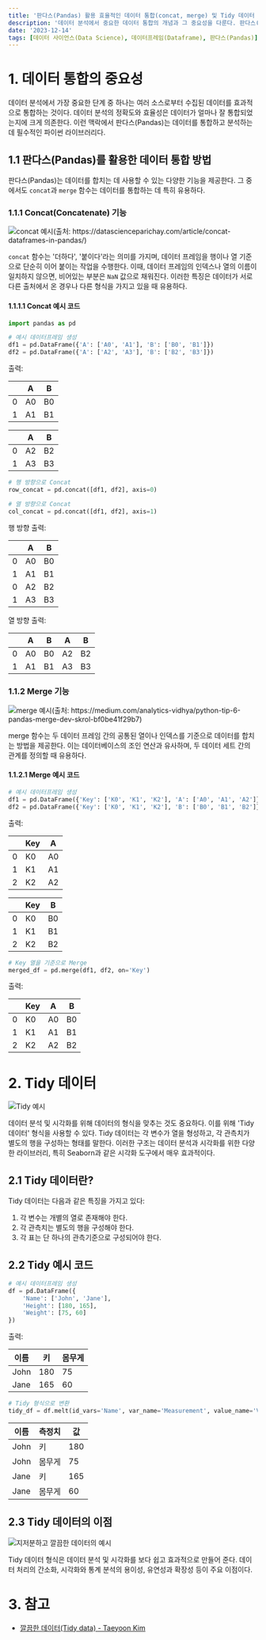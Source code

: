 ```yaml
---
title: '판다스(Pandas) 활용 효율적인 데이터 통합(concat, merge) 및 Tidy 데이터 형식의 이해'
description: '데이터 분석에서 중요한 데이터 통합의 개념과 그 중요성을 다룬다. 판다스(Pandas)를 이용한 데이터 합치기 기술인 concat과 merge 함수의 사용법을 상세히 설명하고, 이를 통해 얻을 수 있는 데이터 분석의 정확도와 효율성 향상 방법을 알아본다. 또한, Tidy 데이터 형식이 데이터 분석 및 시각화에 어떻게 도움이 되는지 설명하며, 이를 위한 실제 코드 예시를 제공한다. 데이터 사이언스 분야에서 데이터를 효과적으로 다루고자 하는 분들에게 유용한 정보를 제공한다.'
date: '2023-12-14'
tags: [데이터 사이언스(Data Science), 데이터프레임(Dataframe), 판다스(Pandas)]
---
```


# 1. 데이터 통합의 중요성

데이터 분석에서 가장 중요한 단계 중 하나는 여러 소스로부터 수집된 데이터를 효과적으로 통합하는 것이다. 데이터 분석의 정확도와 효율성은 데이터가 얼마나 잘 통합되었는지에 크게 의존한다. 이런 맥락에서 판다스(Pandas)는 데이터를 통합하고 분석하는 데 필수적인 파이썬 라이브러리다.

## 1.1 판다스(Pandas)를 활용한 데이터 통합 방법

판다스(Pandas)는 데이터를 합치는 데 사용할 수 있는 다양한 기능을 제공한다. 그 중에서도 `concat`과 `merge` 함수는 데이터를 통합하는 데 특히 유용하다.

### 1.1.1 Concat(Concatenate) 기능

![concat 예시(출처: https://datascienceparichay.com/article/concat-dataframes-in-pandas/)](https://yoonminlee-blog-image.s3.ap-northeast-2.amazonaws.com/concat-merge-tidy-3.png)

`concat` 함수는 '더하다', '붙이다'라는 의미를 가지며, 데이터 프레임을 행이나 열 기준으로 단순히 이어 붙이는 작업을 수행한다. 이때, 데이터 프레임의 인덱스나 열의 이름이 일치하지 않으면, 비어있는 부분은 `NaN` 값으로 채워진다. 이러한 특징은 데이터가 서로 다른 출처에서 온 경우나 다른 형식을 가지고 있을 때 유용하다.

#### 1.1.1.1 Concat 예시 코드

```py
import pandas as pd

# 예시 데이터프레임 생성
df1 = pd.DataFrame({'A': ['A0', 'A1'], 'B': ['B0', 'B1']})
df2 = pd.DataFrame({'A': ['A2', 'A3'], 'B': ['B2', 'B3']})
```

출력:

|    | A  | B  |
|----|----|----|
| 0  | A0 | B0 |
| 1  | A1 | B1 |

|    | A  | B  |
|----|----|----|
| 0  | A2 | B2 |
| 1  | A3 | B3 |

```py
# 행 방향으로 Concat
row_concat = pd.concat([df1, df2], axis=0)

# 열 방향으로 Concat
col_concat = pd.concat([df1, df2], axis=1)
```

행 방향 출력:

|    | A  | B  |
|----|----|----|
| 0  | A0 | B0 |
| 1  | A1 | B1 |
| 0  | A2 | B2 |
| 1  | A3 | B3 |

열 방향 출력:

|    | A  | B  | A  | B  |
|----|----|----|----|----|
| 0  | A0 | B0 | A2 | B2 |
| 1  | A1 | B1 | A3 | B3 |

### 1.1.2 Merge 기능

![merge 예시(출처: https://medium.com/analytics-vidhya/python-tip-6-pandas-merge-dev-skrol-bf0be41f29b7)](https://yoonminlee-blog-image.s3.ap-northeast-2.amazonaws.com/concat-merge-tidy-4.png)

merge 함수는 두 데이터 프레임 간의 공통된 열이나 인덱스를 기준으로 데이터를 합치는 방법을 제공한다. 이는 데이터베이스의 조인 연산과 유사하며, 두 데이터 세트 간의 관계를 정의할 때 유용하다.

#### 1.1.2.1 Merge 예시 코드

```py
# 예시 데이터프레임 생성
df1 = pd.DataFrame({'Key': ['K0', 'K1', 'K2'], 'A': ['A0', 'A1', 'A2']})
df2 = pd.DataFrame({'Key': ['K0', 'K1', 'K2'], 'B': ['B0', 'B1', 'B2']})
```

출력:

|    | Key | A  |
|----|-----|----|
| 0  | K0  | A0 |
| 1  | K1  | A1 |
| 2  | K2  | A2 |

|    | Key | B  |
|----|-----|----|
| 0  | K0  | B0 |
| 1  | K1  | B1 |
| 2  | K2  | B2 |

```py
# Key 열을 기준으로 Merge
merged_df = pd.merge(df1, df2, on='Key')
```

출력:

|    | Key | A  | B  |
|----|-----|----|----|
| 0  | K0  | A0 | B0 |
| 1  | K1  | A1 | B1 |
| 2  | K2  | A2 | B2 |

# 2. Tidy 데이터

![Tidy 예시](https://yoonminlee-blog-image.s3.ap-northeast-2.amazonaws.com/concat-merge-tidy-1.png)

데이터 분석 및 시각화를 위해 데이터의 형식을 맞추는 것도 중요하다. 이를 위해 'Tidy 데이터' 형식을 사용할 수 있다. Tidy 데이터는 각 변수가 열을 형성하고, 각 관측치가 별도의 행을 구성하는 형태를 말한다. 이러한 구조는 데이터 분석과 시각화를 위한 다양한 라이브러리, 특히 Seaborn과 같은 시각화 도구에서 매우 효과적이다.


## 2.1 Tidy 데이터란?

Tidy 데이터는 다음과 같은 특징을 가지고 있다:

1.  각 변수는 개별의 열로 존재해야 한다.
1.  각 관측치는 별도의 행을 구성해야 한다.
1.  각 표는 단 하나의 관측기준으로 구성되어야 한다.

## 2.2 Tidy 예시 코드

```py
# 예시 데이터프레임 생성
df = pd.DataFrame({
    'Name': ['John', 'Jane'],
    'Height': [180, 165],
    'Weight': [75, 60]
})
```

출력:

| 이름  | 키  | 몸무게 |
|-------|-----|-------|
| John  | 180 | 75    |
| Jane  | 165 | 60    |

```py
# Tidy 형식으로 변환
tidy_df = df.melt(id_vars='Name', var_name='Measurement', value_name='Value')
```

| 이름  | 측정치 | 값  |
|-------|--------|-----|
| John  | 키     | 180 |
| John  | 몸무게 | 75  |
| Jane  | 키     | 165 |
| Jane  | 몸무게 | 60  |


## 2.3 Tidy 데이터의 이점

![지저분하고 깔끔한 데이터의 예시](https://yoonminlee-blog-image.s3.ap-northeast-2.amazonaws.com/concat-merge-tidy-2.png)

Tidy 데이터 형식은 데이터 분석 및 시각화를 보다 쉽고 효과적으로 만들어 준다. 데이터 처리의 간소화, 시각화와 통계 분석의 용이성, 유연성과 확장성 등이 주요 이점이다.


# 3. 참고
- [깔끔한 데이터(Tidy data) - Taeyoon Kim](https://partrita.github.io/posts/tidy-data/)